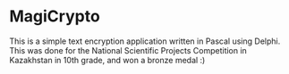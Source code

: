 MagiCrypto
==========
This is a simple text encryption application written in Pascal using Delphi. This was done for the National Scientific Projects Competition in Kazakhstan in 10th grade, and won a bronze medal :)